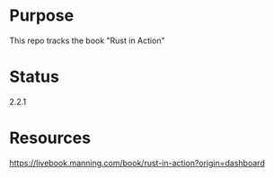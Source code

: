 
# Purpose
This repo tracks the book "Rust in Action"

# Status
2.2.1

# Resources
https://livebook.manning.com/book/rust-in-action?origin=dashboard
